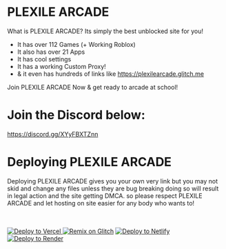 # PLEXILE ARCADE
What is PLEXILE ARCADE?
Its simply the best unblocked site for you!

- It has over 112 Games (+ Working Roblox)
- It also has over 21 Apps
- It has cool settings
- It has a working Custom Proxy!
- & it even has hundreds of links like https://plexilearcade.glitch.me

Join PLEXILE ARCADE Now & get ready to arcade at school!
 
# Join the Discord below:
https://discord.gg/XYyFBXTZnn


<h1>Deploying PLEXILE ARCADE</h1>

Deploying PLEXILE ARCADE gives you your own very link but you may not skid and change any files unless they are bug breaking doing so will result in legal action and the site getting DMCA. so please respect PLEXILE ARCADE and let hosting on site easier for any body who wants to! <br><br><br>

 </a><a target="_blank" href="https://vercel.com/new/clone?repository-url=https://replit.com/github/AnthonyIsHIMLOLZ/plexilearcadev4"><img alt="Deploy to Vercel" src="https://binbashbanana.github.io/deploy-buttons/buttons/remade/vercel.svg"> </a><a target="_blank" href="https://glitch.com/edit/#!/import/github/AnthonyIsHIMLOLZ/plexilearcadev4"><img alt="Remix on Glitch" src="https://binbashbanana.github.io/deploy-buttons/buttons/official/glitch.svg"></a> <a target="_blank" href="https://app.netlify.com/start/deploy?repository=https://github.com/AnthonyIsHIMLOLZ/plexilearcadev4"><img alt="Deploy to Netlify" src="https://binbashbanana.github.io/deploy-buttons/buttons/official/netlify.svg"> </a><a target="_blank" href="https://render.com/deploy?repo=https://github.com/AnthonyIsHIMLOLZ/plexilearcadev4"><img alt="Deploy to Render" src="https://binbashbanana.github.io/deploy-buttons/buttons/official/render.svg"></a>
